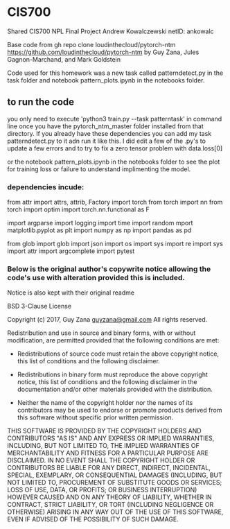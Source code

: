 
# CIS700
Shared CIS700 NPL Final Project 
Andrew Kowalczewski
netID: ankowalc

Base code from gh repo clone loudinthecloud/pytorch-ntm https://github.com/loudinthecloud/pytorch-ntm
by Guy Zana, Jules Gagnon-Marchand, and Mark Goldstein 

Code used for this homework was a new task called patterndetect.py in the task folder
and notebook pattern_plots.ipynb in the notebooks folder.

## to run the code 
you only need to execute
'python3 train.py --task patterntask' in command line once you have the pytorch_ntm_master folder installed from that directory. 
If you already have these dependencies you can add my task patterndetect.py to it adn run it like this. 
I did edit a few of the .py's to update a few errors and to try to fix a zero tensor problem with data.loss[0]

or the notebook pattern_plots.ipynb in the notebooks folder to see the plot for training loss or failure to understand implimenting the model. 


### dependencies incude:
from attr import attrs, attrib, Factory
import torch
from torch import nn
from torch import optim
import torch.nn.functional as F

import argparse
import logging
import time
import random
mport matplotlib.pyplot as plt
import numpy as np
import pandas as pd

from glob import glob
import json
import os
import sys
import re
import sys
import attr
import argcomplete
import pytest

### Below is the original author's copywrite notice allowing the code's use with alteration provided this is included. 
Notice is also kept with their original readme 


BSD 3-Clause License

Copyright (c) 2017, Guy Zana <guyzana@gmail.com>
All rights reserved.

Redistribution and use in source and binary forms, with or without
modification, are permitted provided that the following conditions are met:

* Redistributions of source code must retain the above copyright notice, this
  list of conditions and the following disclaimer.

* Redistributions in binary form must reproduce the above copyright notice,
  this list of conditions and the following disclaimer in the documentation
  and/or other materials provided with the distribution.

* Neither the name of the copyright holder nor the names of its
  contributors may be used to endorse or promote products derived from
  this software without specific prior written permission.

THIS SOFTWARE IS PROVIDED BY THE COPYRIGHT HOLDERS AND CONTRIBUTORS "AS IS"
AND ANY EXPRESS OR IMPLIED WARRANTIES, INCLUDING, BUT NOT LIMITED TO, THE
IMPLIED WARRANTIES OF MERCHANTABILITY AND FITNESS FOR A PARTICULAR PURPOSE ARE
DISCLAIMED. IN NO EVENT SHALL THE COPYRIGHT HOLDER OR CONTRIBUTORS BE LIABLE
FOR ANY DIRECT, INDIRECT, INCIDENTAL, SPECIAL, EXEMPLARY, OR CONSEQUENTIAL
DAMAGES (INCLUDING, BUT NOT LIMITED TO, PROCUREMENT OF SUBSTITUTE GOODS OR
SERVICES; LOSS OF USE, DATA, OR PROFITS; OR BUSINESS INTERRUPTION) HOWEVER
CAUSED AND ON ANY THEORY OF LIABILITY, WHETHER IN CONTRACT, STRICT LIABILITY,
OR TORT (INCLUDING NEGLIGENCE OR OTHERWISE) ARISING IN ANY WAY OUT OF THE USE
OF THIS SOFTWARE, EVEN IF ADVISED OF THE POSSIBILITY OF SUCH DAMAGE.
